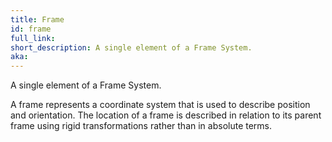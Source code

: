 ```yaml
---
title: Frame
id: frame
full_link:
short_description: A single element of a Frame System.
aka:
---
```


A single element of a Frame System.

A frame represents a coordinate system that is used to describe position and orientation. The location of a frame is described in relation to its parent frame using rigid transformations rather than in absolute terms.
